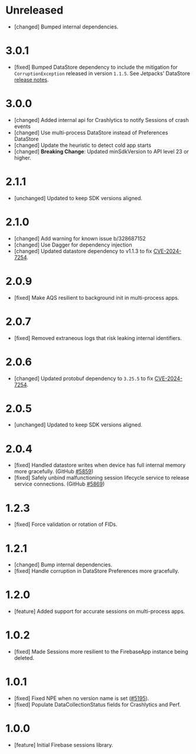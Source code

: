 # Unreleased

- [changed] Bumped internal dependencies.

# 3.0.1

- [fixed] Bumped DataStore dependency to include the mitigation for `CorruptionException` released
  in version `1.1.5`. See Jetpacks' DataStore
  [release notes](https://developer.android.com/jetpack/androidx/releases/datastore#1.1.5).

# 3.0.0

- [changed] Added internal api for Crashlytics to notify Sessions of crash events
- [changed] Use multi-process DataStore instead of Preferences DataStore
- [changed] Update the heuristic to detect cold app starts
- [changed] **Breaking Change**: Updated minSdkVersion to API level 23 or higher.

# 2.1.1

- [unchanged] Updated to keep SDK versions aligned.

# 2.1.0

- [changed] Add warning for known issue b/328687152
- [changed] Use Dagger for dependency injection
- [changed] Updated datastore dependency to v1.1.3 to fix
  [CVE-2024-7254](https://github.com/advisories/GHSA-735f-pc8j-v9w8).

# 2.0.9

- [fixed] Make AQS resilient to background init in multi-process apps.

# 2.0.7

- [fixed] Removed extraneous logs that risk leaking internal identifiers.

# 2.0.6

- [changed] Updated protobuf dependency to `3.25.5` to fix
  [CVE-2024-7254](https://github.com/advisories/GHSA-735f-pc8j-v9w8).

# 2.0.5

- [unchanged] Updated to keep SDK versions aligned.

# 2.0.4

- [fixed] Handled datastore writes when device has full internal memory more gracefully. (GitHub
  [#5859](https://github.com/firebase/firebase-android-sdk/issues/5859))
- [fixed] Safely unbind malfunctioning session lifecycle service to release service connections.
  (GitHub [#5869](https://github.com/firebase/firebase-android-sdk/issues/5869))

# 1.2.3

- [fixed] Force validation or rotation of FIDs.

# 1.2.1

- [changed] Bump internal dependencies.
- [fixed] Handle corruption in DataStore Preferences more gracefully.

# 1.2.0

- [feature] Added support for accurate sessions on multi-process apps.

# 1.0.2

- [fixed] Made Sessions more resilient to the FirebaseApp instance being deleted.

# 1.0.1

- [fixed] Fixed NPE when no version name is set
  ([#5195](https://github.com/firebase/firebase-android-sdk/issues/5195)).
- [fixed] Populate DataCollectionStatus fields for Crashlytics and Perf.

# 1.0.0

- [feature] Initial Firebase sessions library.
